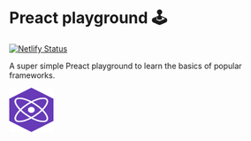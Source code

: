 # Preact playground 🕹️

[![Netlify Status](https://api.netlify.com/api/v1/badges/81da06d5-6eaa-4866-9436-aaf4bf20e744/deploy-status)](https://app.netlify.com/sites/quiz-preact-98e058/deploys)

A super simple Preact playground to learn the basics of popular frameworks.

<img src="../../.github/resources/preact.svg" alt="Preact logo" width="80" height="80">

